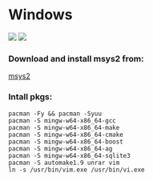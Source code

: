 # Windows
[<img src="https://img.shields.io/badge/cpp-17-blue.svg?style=plastic">](https://www.python.org/downloads)
[<img src="https://img.shields.io/github/license/ddc/cppTemplate.svg?style=plastic">](https://github.com/ddc/cppTemplate/blob/master/LICENSE)

### Download and install msys2 from:
[msys2](https://repo.msys2.org/distrib/x86_64)

### Intall pkgs:
    pacman -Fy && pacman -Syuu
    pacman -S mingw-w64-x86_64-gcc
    pacman -S mingw-w64-x86_64-make
    pacman -S mingw-w64-x86_64-cmake
    pacman -S mingw-w64-x86_64-boost
    pacman -S mingw-w64-x86_64-ag
    pacman -S mingw-w64-x86_64-sqlite3
    pacman -S automake1.9 unrar vim
    ln -s /usr/bin/vim.exe /usr/bin/vi.exe
